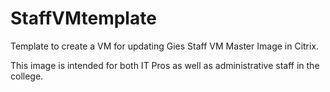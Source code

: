 # StaffVMtemplate
Template to create a VM for updating Gies Staff VM Master Image in Citrix.

This image is intended for both IT Pros as well as administrative staff in the college.


